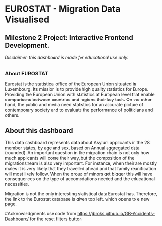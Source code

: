 # EUROSTAT - Migration Data Visualised

## Milestone 2 Project: Interactive Frontend Development.
###### Disclaimer: *this dashboard is made for educational use only.*

### About EUROSTAT
Eurostat is the statistical office of the European Union situated in Luxembourg. Its mission is to provide high quality statistics for Europe.
Providing the European Union with statistics at European level that enable comparisons between countries and regions their key task. 
On the other hand, the public and media need statistics for an accurate picture of contemporary society and to evaluate the performance of politicians and others.

## About this dashboard
This data dashboard represents data about Asylum applicants in the 28 member states, by age and sex, based on Annual aggregated data (rounded).
An important question in the migration chain is not only how much applicants will come their way, but the composition of the migrationstream is also very important.
For instance, when their are mostly males it is very likely that they travelled ahead and that family reunification will most likely follow. When the group of minors get bigger this will have consequences on the type of accomodations needed and the educational necessities. 

Migration is not the only interesting statistical data Eurostat has. Therefore, the link to the Eurostat database is given top left, which opens to e new page.


#Acknowledgments
use code from https://jbroks.github.io/GB-Accidents-Dashboard/ for the reset filters button
